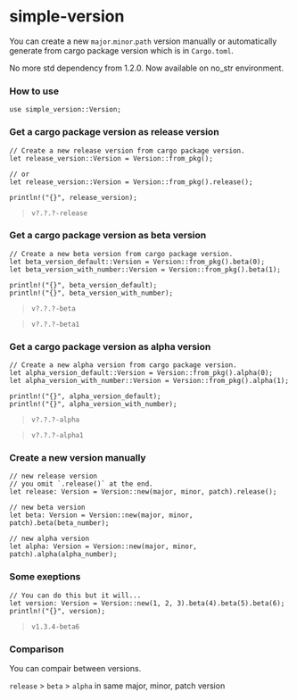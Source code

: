 # simple-version
You can create a new `major`.`minor`.`path` version manually or automatically generate from cargo package version which is in `Cargo.toml`.

No more std dependency from 1.2.0. Now available on no_str environment.

### How to use
```
use simple_version::Version;
```

### Get a cargo package version as release version
```
// Create a new release version from cargo package version.
let release_version::Version = Version::from_pkg();

// or
let release_version::Version = Version::from_pkg().release();

println!("{}", release_version);
```
> `v?.?.?-release`

### Get a cargo package version as beta version
```
// Create a new beta version from cargo package version.
let beta_version_default::Version = Version::from_pkg().beta(0);
let beta_version_with_number::Version = Version::from_pkg().beta(1);

println!("{}", beta_version_default);
println!("{}", beta_version_with_number);
```
> `v?.?.?-beta`

> `v?.?.?-beta1`

### Get a cargo package version as alpha version
```
// Create a new alpha version from cargo package version.
let alpha_version_default::Version = Version::from_pkg().alpha(0);
let alpha_version_with_number::Version = Version::from_pkg().alpha(1);

println!("{}", alpha_version_default);
println!("{}", alpha_version_with_number);
```
> `v?.?.?-alpha`

> `v?.?.?-alpha1`

### Create a new version manually
```
// new release version
// you omit `.release()` at the end.
let release: Version = Version::new(major, minor, patch).release();

// new beta version
let beta: Version = Version::new(major, minor, patch).beta(beta_number);

// new alpha version
let alpha: Version = Version::new(major, minor, patch).alpha(alpha_number);
```

### Some exeptions
```
// You can do this but it will...
let version: Version = Version::new(1, 2, 3).beta(4).beta(5).beta(6);
println!("{}", version);
```
> `v1.3.4-beta6`

### Comparison
You can compair between versions.

`release` > `beta` > `alpha` in same major, minor, patch version